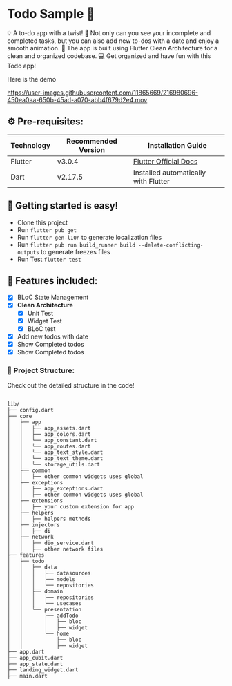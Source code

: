 <br>

# Todo Sample 📱

💡 A to-do app with a twist! 🎉 Not only can you see your incomplete and completed tasks, but you can also add new to-dos with a date and enjoy a smooth animation. 🤩 The app is built using Flutter Clean Architecture for a clean and organized codebase. 💻 Get organized and have fun with this Todo app!

Here is the demo

https://user-images.githubusercontent.com/11865669/216980696-450ea0aa-650b-45ad-a070-abb4f679d2e4.mov




## ⚙️ Pre-requisites:

| Technology | Recommended Version | Installation Guide                                                    |
|------------|---------------------|-----------------------------------------------------------------------|
| Flutter    | v3.0.4              | [Flutter Official Docs](https://flutter.dev/docs/get-started/install) |
| Dart       | v2.17.5             | Installed automatically with Flutter                                  |

## 🚀 Getting started is easy!

- Clone this project
- Run `flutter pub get`
- Run `flutter gen-l10n` to generate localization files
- Run `flutter pub run build_runner build --delete-conflicting-outputs` to generate freezes files
- Run Test `flutter test`

## 🎉 Features included:

- [x] BLoC State Management
- [x] **Clean Architecture**
    - [x] Unit Test
    - [x] Widget Test
    - [x] BLoC test
- [x] Add new todos with date
- [x] Show Completed todos
- [x] Show Completed todos

### 📁 Project Structure:
Check out the detailed structure in the code!




````

lib/
├── config.dart
├── core
│   ├── app
│   │   ├── app_assets.dart
│   │   ├── app_colors.dart
│   │   └── app_constant.dart
│   │   └── app_routes.dart
│   │   └── app_text_style.dart
│   │   └── app_text_theme.dart
│   │   └── storage_utils.dart
│   ├── common
│   │   ├── other common widgets uses global 
│   ├── exceptions
│   │   ├── app_exceptions.dart
│   │   ├── other common widgets uses global
│   ├── extensions
│   │   ├── your custom extension for app
│   ├── helpers
│   │   ├── helpers methods
│   ├── injectors
│   │   ├── di 
│   ├── network
│   │   ├── dio_service.dart
│   │   ├── other network files
├── features
│   ├── todo
│   │   ├── data
│   │   │   ├── datasources
│   │   │   ├── models
│   │   │   └── repositories
│   │   ├── domain
│   │   │   ├── repositories
│   │   │   └── usecases
│   │   └── presentation
│   │       ├── addTodo
│   │       │   ├── bloc
│   │       │   ├── widget
│   │       └── home
│   │           ├── bloc
│   │           ├── widget
├── app.dart
├── app_cubit.dart
├── app_state.dart
├── landing_widget.dart
├── main.dart

````

